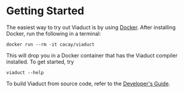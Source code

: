 # Getting Started

The easiest way to try out Viaduct is by using [Docker](https://docs.docker.com/get-docker/). After installing Docker,
run the following in a terminal:

```shell
docker run --rm -it cacay/viaduct
```

This will drop you in a Docker container that has the Viaduct compiler installed. To get started, try

```shell
viaduct --help
```

To build Viaduct from source code, refer to the [Developer's Guide](developer-guide/building.md).
